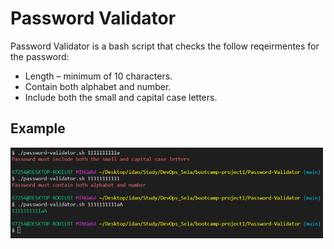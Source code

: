 # Password Validator

Password Validator is a bash script that checks the follow reqeirmentes for the password:

* Length – minimum of 10 characters.
* Contain both alphabet and number.
* Include both the small and capital case letters.

## Example

<img src="./images/example1.png" width="500"/>
